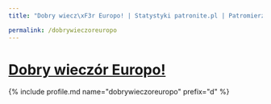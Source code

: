```yaml
---
title: "Dobry wiecz\xF3r Europo! | Statystyki patronite.pl | Patromierz"

permalink: /dobrywieczoreuropo
---
```


# [Dobry wieczór Europo!](https://patronite.pl/dobrywieczoreuropo)

{% include profile.md name="dobrywieczoreuropo" prefix="d" %}
